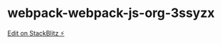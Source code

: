 # webpack-webpack-js-org-3ssyzx

[Edit on StackBlitz ⚡️](https://stackblitz.com/edit/webpack-webpack-js-org-3ssyzx)
